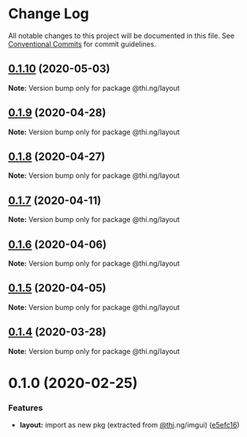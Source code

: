 # Change Log

All notable changes to this project will be documented in this file.
See [Conventional Commits](https://conventionalcommits.org) for commit guidelines.

## [0.1.10](https://github.com/thi-ng/umbrella/compare/@thi.ng/layout@0.1.9...@thi.ng/layout@0.1.10) (2020-05-03)

**Note:** Version bump only for package @thi.ng/layout





## [0.1.9](https://github.com/thi-ng/umbrella/compare/@thi.ng/layout@0.1.8...@thi.ng/layout@0.1.9) (2020-04-28)

**Note:** Version bump only for package @thi.ng/layout





## [0.1.8](https://github.com/thi-ng/umbrella/compare/@thi.ng/layout@0.1.7...@thi.ng/layout@0.1.8) (2020-04-27)

**Note:** Version bump only for package @thi.ng/layout





## [0.1.7](https://github.com/thi-ng/umbrella/compare/@thi.ng/layout@0.1.6...@thi.ng/layout@0.1.7) (2020-04-11)

**Note:** Version bump only for package @thi.ng/layout





## [0.1.6](https://github.com/thi-ng/umbrella/compare/@thi.ng/layout@0.1.5...@thi.ng/layout@0.1.6) (2020-04-06)

**Note:** Version bump only for package @thi.ng/layout





## [0.1.5](https://github.com/thi-ng/umbrella/compare/@thi.ng/layout@0.1.4...@thi.ng/layout@0.1.5) (2020-04-05)

**Note:** Version bump only for package @thi.ng/layout





## [0.1.4](https://github.com/thi-ng/umbrella/compare/@thi.ng/layout@0.1.3...@thi.ng/layout@0.1.4) (2020-03-28)

**Note:** Version bump only for package @thi.ng/layout





# 0.1.0 (2020-02-25)


### Features

* **layout:** import as new pkg (extracted from [@thi](https://github.com/thi).ng/imgui) ([e5efc16](https://github.com/thi-ng/umbrella/commit/e5efc165253480aff8068e4cde31bba4aec018d1))

